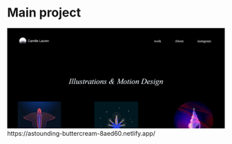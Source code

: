 <h1> Main project</h1>
<a href="https://astounding-buttercream-8aed60.netlify.app/"><img src="Screenshot 2024-12-25 200238.png"></a>
https://astounding-buttercream-8aed60.netlify.app/
